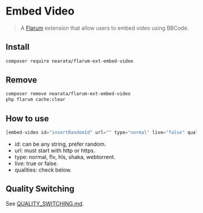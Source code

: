 # Embed Video

> A [Flarum](https://flarum.org) extension that allow users to embed video using BBCode.

## Install

```sh
composer require nearata/flarum-ext-embed-video
```

## Remove

```sh
composer remove nearata/flarum-ext-embed-video
php flarum cache:clear
```

## How to use

```js
[embed-video id="insertRandomId" url="" type="normal" live="false" qualities=""]
```

- id: can be any string, prefer random.
- url: must start with http or https.
- type: normal, flv, hls, shaka, webtorrent.
- live: true or false.
- qualities: check below.

## Quality Switching

See [QUALITY_SWITCHING.md](QUALITY_SWITCHING.md).
